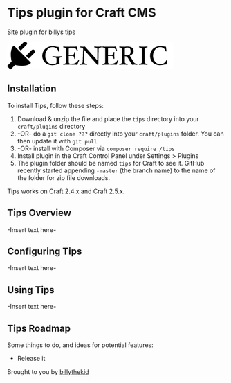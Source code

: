 # Tips plugin for Craft CMS

Site plugin for billys tips

![Screenshot](resources/screenshots/plugin_logo.png)

## Installation

To install Tips, follow these steps:

1. Download & unzip the file and place the `tips` directory into your `craft/plugins` directory
2.  -OR- do a `git clone ???` directly into your `craft/plugins` folder.  You can then update it with `git pull`
3.  -OR- install with Composer via `composer require /tips`
4. Install plugin in the Craft Control Panel under Settings > Plugins
5. The plugin folder should be named `tips` for Craft to see it.  GitHub recently started appending `-master` (the branch name) to the name of the folder for zip file downloads.

Tips works on Craft 2.4.x and Craft 2.5.x.

## Tips Overview

-Insert text here-

## Configuring Tips

-Insert text here-

## Using Tips

-Insert text here-

## Tips Roadmap

Some things to do, and ideas for potential features:

* Release it

Brought to you by [billythekid](https://billys.tips)
